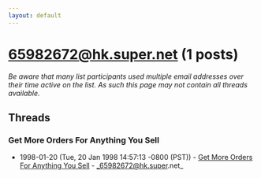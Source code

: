 ```yaml
---
layout: default
---
```


# 65982672@hk.super.net (1 posts)

_Be aware that many list participants used multiple email addresses over their time active on the list. As such this page may not contain all threads available._

## Threads

### Get More Orders For Anything You Sell
+ 1998-01-20 (Tue, 20 Jan 1998 14:57:13 -0800 (PST)) - [Get More Orders For Anything You Sell](/archive/1998/01/d72e93a36ef9d928f329caaeec11a1e6a3ef238d2d2a0fa0f81410ab64a6f446) - _65982672@hk.super.net_

